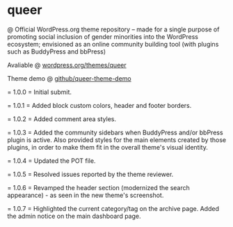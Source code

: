 # queer
@ Official WordPress.org theme repository – made for a single purpose of promoting social inclusion of gender minorities into the WordPress ecosystem; envisioned as an online community building tool (with plugins such as BuddyPress and bbPress)

Avaliable @ [wordpress.org/themes/queer](https://wordpress.org/themes/queer/)

Theme demo @ [github/queer-theme-demo](https://imoptimal.github.io/queer-theme-demo/)

= 1.0.0 =
Initial submit.

= 1.0.1 =
Added block custom colors, header and footer borders.

= 1.0.2 =
Added comment area styles.

= 1.0.3 =
Added the community sidebars when BuddyPress and/or bbPress plugin is active. Also provided styles for the main elements created by those plugins, in order to make them fit in the overall theme's visual identity.

= 1.0.4 =
Updated the POT file.

= 1.0.5 =
Resolved issues reported by the theme reviewer.

= 1.0.6 =
Revamped the header section (modernized the search appearance) - as seen in the new theme's screenshot.

= 1.0.7 =
Highlighted the current category/tag on the archive page. Added the admin notice on the main dashboard page.
